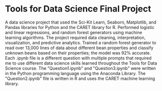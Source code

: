 # Tools for Data Science Final Project
A data science project that used the Sci-Kit Learn, Seaborn, Matplotlib, and Pandas libraries for Python and the CARET library for R. Performed logistic and linear regressions, and random forest generators using machine learning algorithms. The project required data cleaning, interpretation, visualization, and predictive analytics. Trained a random forest generator to read over 13,000 lines of data about different bean properties and classify unknown beans based on their properties; the model was 92% accurate. Each .ipynb file is a different question with multiple prompts that required me to use different data science skills learned throughout the Tools for Data Science course. The "Question1.ipynb" and "Question3.ipynb" were written in the Python programming language using the Anaconda Library. The "Question2.ipynb" file is written in R and uses the CARET machine learning library.

